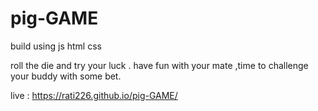 # pig-GAME
build using js html css

roll the die and try your luck . have fun with your mate ,time to challenge your buddy with some bet. 

live : https://rati226.github.io/pig-GAME/
